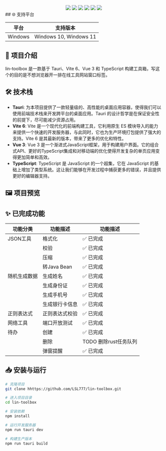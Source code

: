 <div align="center">
  <img src="https://img.shields.io/badge/TypeScript-blue?logo=Typescript&style=flat&logoColor=fff">
  <img src="https://img.shields.io/badge/Vue3-35495E?logo=vue.js&logoColor=4FC08D">
  <img src="https://img.shields.io/badge/Tauri-24C8DB?logo=tauri&logoColor=FFC131">
  <img src="https://img.shields.io/badge/Rust-c57c54?logo=rust&logoColor=E34F26">
  <img src="https://img.shields.io/badge/Vite6-35495E?logo=vite&logoColor=41D1FF">
  <img src="https://img.shields.io/badge/npm-909090?logo=npm&logoColor=FFC131">
</div>
## 🌐 支持平台

| 平台 | 支持版本 |
|------|---------|
| Windows | Windows 10, Windows 11 |

## 📝 项目介绍

lin-toolbox 是一款基于 Tauri、Vite 6、Vue 3 和 TypeScript 构建工具箱，写这个的目的是不想浏览器开一排在线工具网站窗口标签。

## 🛠️ 技术栈

- **Tauri**: 为本项目提供了一款轻量级的、高性能的桌面应用容器，使得我们可以使用前端技术栈来开发跨平台的桌面应用。Tauri 的设计哲学是在保证安全性的前提下，尽可能减少资源占用。
- **Vite 6**: Vite 是一个现代化的前端构建工具，它利用原生 ES 模块导入的能力来提供一个快速的开发服务器，与此同时，它也为生产环境打包提供了强大的支持。Vite 6 是其最新的版本，带来了更多的优化和特性。
- **Vue 3**: Vue 3 是一个渐进式JavaScript框架，用于构建用户界面。它的组合式API、更好的TypeScript集成和对移动端的优化使得开发复杂的单页应用变得更加简单和高效。
- **TypeScript**: TypeScript 是 JavaScript 的一个超集，它在 JavaScript 的基础上增加了类型系统。这让我们能够在开发过程中捕获更多的错误，并且提供更好的编辑器支持。

## 🖼️ 项目预览




## ✨ 已完成功能

| 功能分类   | 功能描述       | 功能描述            |
|--------|------------|-----------------|
| JSON工具 | 格式化        | ✅ 已完成           |
|        | 校验         | ✅ 已完成           |
|        | 压缩         | ✅ 已完成           |
|        | 转Java Bean | ✅ 已完成           |
| 随机生成数据 | 生成姓名       | ✅ 已完成           |
|        | 生成身份证      | ✅ 已完成           |
|        | 生成手机号      | ✅ 已完成           |
|        | 生成银行卡信息    | ✅ 已完成           |
| 正则表达式  | 正则表达式校验    | ✅ 已完成           |
| 网络工具   | 端口开放测试     | ✅ 已完成           |
| 待办     | 创建         | ✅ 已完成           |
|      | 删除         | TODO 删除rust任务队列 |
|      | 弹窗提醒       | ✅ 已完成  |

## 📥 安装与运行

```bash
# 克隆项目
git clone hhttps://github.com/LSL777/lin-toolbox.git

# 进入项目目录
cd lin-toolbox

# 安装依赖
npm install

# 运行开发服务器
npm run tauri dev

# 构建生产版本
npm run tauri build
```

